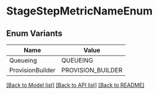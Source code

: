 # StageStepMetricNameEnum

## Enum Variants

| Name | Value |
|---- | -----|
| Queueing | QUEUEING |
| ProvisionBuilder | PROVISION_BUILDER |


[[Back to Model list]](../README.md#documentation-for-models) [[Back to API list]](../README.md#documentation-for-api-endpoints) [[Back to README]](../README.md)


